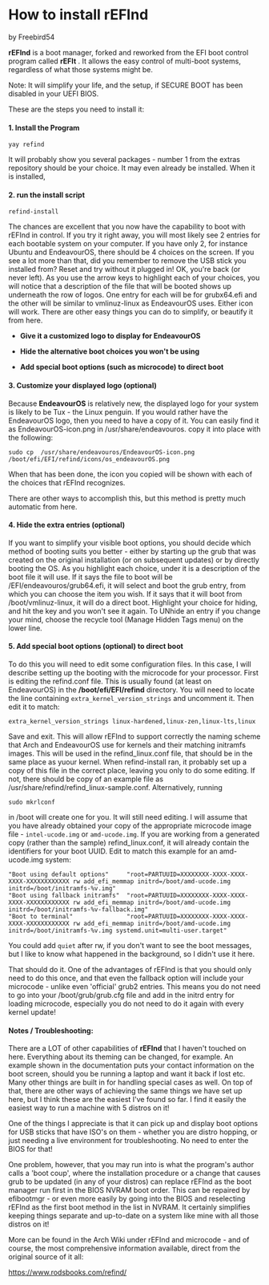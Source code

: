 # How to install rEFInd

by Freebird54

**rEFInd**  is a boot manager, forked and reworked from the EFI boot control program
called  **rEFIt** . It allows the easy control of multi-boot systems, regardless of what
those systems might be.

Note: It will simplify your life, and the setup, if SECURE BOOT has been disabled
in your UEFI BIOS.

These are the steps you need to install it:

#### 1. Install the Program

`yay refind`

It will probably show you several packages - number 1 from the extras repository should
be your choice. It may even already be installed. When it is installed,

#### 2. run the install script

`refind-install`

The chances are excellent that you now have the capability to boot with rEFInd in control.
If you try it right away, you will most likely see 2 entries for each bootable system on your
computer. If you have only 2, for instance Ubuntu and EndeavourOS, there should be 4
choices on the screen. If you see a lot more than that, did you remember to remove the USB
stick you installed from? Reset and try without it plugged in! OK, you're back (or never left).
As you use the arrow keys to highlight each of your choices, you will notice that a description
of the file that will be booted shows up underneath the row of logos. One entry for each will
be for grubx64.efi and the other will be similar to vmlinuz-linux as EndeavourOS uses. Either
icon will work. There are other easy things you can do to simplify, or beautify it from here.

* **Give it a customized logo to display for EndeavourOS**

* **Hide the alternative boot choices you won't be using**
* <strong>Add special boot options (such as microcode) to direct boot</strong>

#### 3. Customize your displayed logo (optional)

Because  **EndeavourOS**  is relatively new, the displayed logo for your system is likely to be
Tux - the Linux penguin. If you would rather have the EndeavourOS logo, then you need to have
a copy of it. You can easily find it as EndeavourOS-icon.png in /usr/share/endeavouros. 
copy it into place with the following:

`sudo cp  /usr/share/endeavouros/EndeavourOS-icon.png /boot/efi/EFI/refind/icons/os_endeavourOS.png`

When that has been done, the icon you copied will be shown with each of the choices that rEFInd recognizes.

There are other ways to accomplish this, but this method is pretty much automatic from here.

#### 4. Hide the extra entries (optional)

If you want to simplify your visible boot options, you should decide which method of booting
suits you better - either by starting up the grub that was created on the original installation (or
on subsequent updates) or by directly booting the OS. As you highlight each choice, under it is a 
description of the boot file it will use. If it says the file to boot will be /EFI/endeavouros/grub64.efi, 
it will select and boot the grub entry, from which you can choose the item you wish. If it says that it
will boot from /boot/vmlinuz-linux, it will do a direct boot.  Highlight your choice for hiding, and hit
the <delete> key and you won't see it again. To UNhide an entry if you change your mind, choose the
recycle tool (Manage Hidden Tags menu) on the lower line.

#### 5.  **Add special boot options (optional) to direct boot**

To do this you will need to edit some configuration files. In this case, I will describe setting up the
booting with the microcode for your processor. First is editing the refind.conf file. This is usually 
found (at least on EndeavourOS) in the  **/boot/efi/EFI/refind**  directory. You will need to locate the
line containing `extra_kernel_version_strings` and uncomment it. Then edit it to match:

`extra_kernel_version_strings linux-hardened,linux-zen,linux-lts,linux`

Save and exit. This will allow rEFInd to support correctly the naming scheme that Arch and EndeavourOS use
for kernels and their matching initramfs images. This will be used in the refind_linux.conf file, that
should be in the same place as yuour kernel. When refind-install ran, it probably set up a copy of this file
in the correct place, leaving you only to do some editing. If not, there should be copy of an example file
as /usr/share/refind/refind_linux-sample.conf. Alternatively, running

`sudo mkrlconf`

in /boot will create one for you. It will still need editing. I will assume that you have already obtained
your copy of the appropriate microcode image file - `intel-ucode.img` or `amd-ucode.img`. If you are working
from a generated copy (rather than the sample) refind_linux.conf, it will already contain the identifiers for
your boot UUID. Edit to match this example for an amd-ucode.img system:

```
"Boot using default options"     "root=PARTUUID=XXXXXXXX-XXXX-XXXX-XXXX-XXXXXXXXXXXX rw add_efi_memmap initrd=/boot/amd-ucode.img initrd=/boot/initramfs-%v.img"
"Boot using fallback initramfs"  "root=PARTUUID=XXXXXXXX-XXXX-XXXX-XXXX-XXXXXXXXXXXX rw add_efi_memmap initrd=/boot/amd-ucode.img initrd=/boot/initramfs-%v-fallback.img"
"Boot to terminal"               "root=PARTUUID=XXXXXXXX-XXXX-XXXX-XXXX-XXXXXXXXXXXX rw add_efi_memmap initrd=/boot/amd-ucode.img initrd=/boot/initramfs-%v.img systemd.unit=multi-user.target"
```
You could add `quiet` after rw, if you don't want to see the boot messages, but I like to know what
happened in the background, so I didn't use it here.

That should do it. One of the advantages of rEFInd is that you should only need to do this once, and that
even the fallback option will include your microcode - unlike even 'official' grub2 entries. This means you
do not need to go into your /boot/grub/grub.cfg file and add in the initrd entry for loading microcode, 
especially you do not need to do it again with every kernel update!

#### Notes / Troubleshooting:

There are a LOT of other capabilities of  **rEFInd**  that I haven't touched on here. Everything about its
theming can be changed, for example. An example shown in the documentation puts your contact
information on the boot screen, should you be running a laptop and want it back if lost etc. Many other things
are built in for handling special cases as well. On top of that, there are other ways of achieving the same
things we have set up here, but I think these are the easiest I've found so far. I find it easily the easiest 
way to run a machine with 5 distros on it!

One of the things I appreciate is that it can pick up and display boot options for USB sticks that have
ISO's on them - whether you are distro hopping, or just needing a live environment for troubleshooting. No need to enter the BIOS for that!

One problem, however, that you may run into is what the program's author calls a 'boot coup', where the 
installation procedure or a change that causes grub to be updated (in any of your distros) can replace rEFInd 
as the boot manager run first in the BIOS NVRAM boot order. This can be repaired by efibootmgr - or even more 
easily by going into the BIOS and reselecting rEFInd as the first boot method in the list in NVRAM. It certainly 
simplifies keeping things separate and up-to-date on a system like mine with all those distros on it!

More can be found in the Arch Wiki under rEFInd and microcode - and of course, the most comprehensive information 
available, direct from the original source of it all:

https://www.rodsbooks.com/refind/
